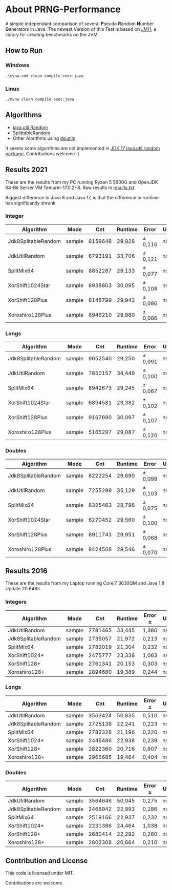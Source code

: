 # About PRNG-Performance

A simple independant comparison of several **P**seudo **R**andom **N**umber **G**enerators in Java.
The newest Version of this Test is based on [JMH](http://openjdk.java.net/projects/code-tools/jmh/), a library for creating benchmarks on the JVM.

## How to Run

### Windows

`.\mvnw.cmd clean compile exec:java`

### Linux

`./mvnw clean compile exec:java`

## Algorithms

* [java.util.Random](https://docs.oracle.com/en/java/javase/17/docs/api/java.base/java/util/Random.html)
* [SplittableRandom](https://docs.oracle.com/en/java/javase/17/docs/api/java.base/java/util/SplittableRandom.html)
* Other Alorithms using [dsiutils](https://dsiutils.di.unimi.it/)

It seems some algorithms are not implemented in [JDK 17 java.util.random package](https://docs.oracle.com/en/java/javase/17/docs/api/java.base/java/util/random/package-summary.html).
Contributions welcome :)

## Results 2021

These are the results from my PC running Ryzen 5 5600G and OpenJDK 64-Bit Server VM Temurin-17.0.2+8.
Raw results in [results.txt](results.txt).

Biggest difference to Java 8 and Java 17, is that the difference in runtime has significantly shrunk.

### Integer

| Algorithm           | Mode     | Cnt     | Runtime     | Error     | Units  |
|---------------------|----------|---------|-------------|-----------|--------|
| Jdk8SplitableRandom | sample   | 8158648 |     29,828  | ±  0,116  |  ns/op |
| JdkUtilRandom       | sample   | 6793191 |     33,706  | ±  0,121  |  ns/op |
| SplitMix64          | sample   | 8852287 |     29,133  | ±  0,077  |  ns/op |
| XorShift1024Star    | sample   | 6938803 |     30,095  | ±  0,108  |  ns/op |
| XorShift128Plus     | sample   | 8148799 |     29,943  | ±  0,086  |  ns/op |
| Xoroshiro128Plus    | sample   | 8946210 |     29,880  | ±  0,086  |  ns/op |

### Longs

| Algorithm           | Mode     | Cnt     | Runtime     | Error     | Units  |
|---------------------|----------|---------|-------------|-----------|--------|
| Jdk8SplitableRandom | sample   | 9052540 |     29,250  | ±  0,091  |  ns/op |
| JdkUtilRandom       | sample   | 7850157 |     34,449  | ±  0,100  |  ns/op |
| SplitMix64          | sample   | 8942673 |     29,245  | ±  0,067  |  ns/op |
| XorShift1024Star    | sample   | 6894581 |     29,382  | ±  0,102  |  ns/op |
| XorShift128Plus     | sample   | 9167690 |     30,097  | ±  0,107  |  ns/op |
| Xoroshiro128Plus    | sample   | 5165297 |     29,087  | ±  0,120  |  ns/op |

### Doubles

| Algorithm           | Mode     | Cnt     | Runtime     | Error     | Units  |
|---------------------|----------|---------|-------------|-----------|--------|
| Jdk8SplitableRandom | sample   | 8222254 |     29,690  | ±  0,099  |  ns/op |
| JdkUtilRandom       | sample   | 7255299 |     35,129  | ±  0,103  |  ns/op |
| SplitMix64          | sample   | 8325463 |     28,796  | ±  0,075  |  ns/op |
| XorShift1024Star    | sample   | 6270452 |     29,560  | ±  0,100  |  ns/op |
| XorShift128Plus     | sample   | 8911743 |     29,951  | ±  0,068  |  ns/op |
| Xoroshiro128Plus    | sample   | 8424508 |     29,546  | ±  0,070  |  ns/op |

## Results 2016

These are the results from my Laptop running Corei7 3630QM and Java 1.8 Update 20 64Bit.

### Integers

|Algorithm | Mode |	Cnt	| Runtime |	Error ±	| Units	| Comparison |
|--------- | ----	| --- | ------- |	------- |	----- |	---------- |
| JdkUtilRandom         |	sample |	2781465 |	33,445 |	1,380 |	ns/op |	100%
| Jdk8SplitableRandom	  | sample |	2735057 |	21,972 |	0,213 |	ns/op |	66%
| SplitMix64            |	sample |	2782019 |	21,304 |	0,232 |	ns/op |	64%
| XorShift1024*         |	sample |	2475777 |	23,338 |	1,063 |	ns/op |	70%
| XorShift128+          |	sample |	2761341 |	20,153 |	0,303 |	ns/op |	60%
| Xoroshiro128+         |	sample |	2894680 |	19,389 |	0,244 |	ns/op |	58%

### Longs

|Algorithm | Mode |	Cnt	| Runtime |	Error ±	| Units	| Comparison |
|--------- | ----	| --- | ------- |	------- |	----- |	---------- |
| JdkUtilRandom         |	sample |	3563424 |	50,835 | 0,510 | ns/op | 100%
| Jdk8SplitableRandom	  | sample |	2725138	| 22,241 | 0,223 | ns/op | 44%
| SplitMix64            |	sample |	2782328	| 21,196 | 0,220 | ns/op | 42%
| XorShift1024*         |	sample |	2446486	| 22,938 | 0,239 | ns/op | 45%
| XorShift128+          |	sample |	2822360	| 20,716 | 0,907 | ns/op | 41%
| Xoroshiro128+         |	sample |	2966685	| 19,464 | 0,404 | ns/op | 38%

### Doubles

|Algorithm | Mode |	Cnt	| Runtime |	Error ±	| Units	| Comparison |
|--------- | ----	| --- | ------- |	------- |	----- |	---------- |
| JdkUtilRandom         |	sample |	3564646 |	50,045 |	0,275 |	ns/op |	100%
| Jdk8SplitableRandom	  | sample |	2468942 |	22,893 |	0,286 |	ns/op |	46%
| SplitMix64            |	sample |	2519166 |	22,937 |	0,232 |	ns/op |	46%
| XorShift1024*         |	sample |	2231386 |	24,464 |	1,038 |	ns/op |	49%
| XorShift128+          |	sample |	2680414 |	22,292 |	0,260 |	ns/op |	45%
| Xoroshiro128+         |	sample |	2802308 |	20,664 |	0,210 |	ns/op |	41%


## Contribution and License

This code is licensed under MIT.

Contributions are welcome.
